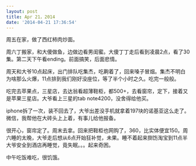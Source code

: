 ```yaml
---
layout: post
title: Apr 21，2014
date: '2014-04-21 17:36:54'
---
```



周五在家，做了西红柿肉炒面。

周六丁搬家，和大傻做鱼，边做边看男闺蜜。大傻丁丁走后看到凌晨2点，看了30集。第二天下午看ending。前面搞笑，后面悲情。

周天和大爷10点起床，出门排队吃集杰，吃齁着了，回来嗓子冒烟。集杰不明白为啥那么火爆，11点排到我们刚好没座位，等了半个小时之久。吃完一般般。

吃完去苹果点，三星店，去达翁看超薄鞋柜，都500+，去看窗帘，定下，接着又是苹果三星店。大爷看上三星的tab note4200，没舍得给他买。

iphone拆了一次，装不回去了，大爷出差没手机就拿着197块的诺基亚这么走了。微信，我帮他在大砖头上上着，有事儿给他报备。

很开心，窗帘定了。周末去拿。回来把鞋柜也网购了，360，比实体便宜150。周六睡的太晚，大爷走后想从6点开始狂补觉，未果。睡不着起来捯饬淘宝到11点半大爷安全到酒店再睡觉，竟失眠。。。起来奇困。

中午吃饭难吃，很饥饿。


